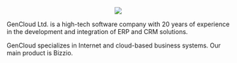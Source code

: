 <p align="center" width="100%">
  <img src="https://scontent.fsof11-1.fna.fbcdn.net/v/t1.18169-9/11390062_394479900748423_2640226093496024765_n.png?_nc_cat=111&ccb=1-7&_nc_sid=09cbfe&_nc_ohc=-cmz4hBXazEAX8h5fPS&_nc_ht=scontent.fsof11-1.fna&oh=00_AT8ND_G0-xgHhMbb90Ar__MoXU9KVCYLLTfsaESHfDDQjw&oe=6308E1D3"/>
</p>


GenCloud Ltd. is a high-tech software company with 20 years of experience in the development and integration of ERP and CRM solutions.

GenCloud specializes in Internet and cloud-based business systems. Our main product is Bizzio.
